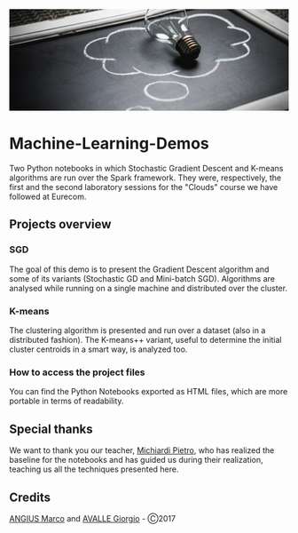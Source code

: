 <img src="cover.jpg" />

# Machine-Learning-Demos
Two Python notebooks in which Stochastic Gradient Descent and K-means algorithms are run over the Spark framework. They were, respectively, the first and the second laboratory sessions for the "Clouds" course we have followed at Eurecom.

## Projects overview
### SGD
The goal of this demo is to present the Gradient Descent algorithm and some of its variants (Stochastic GD and Mini-batch SGD). 
Algorithms are analysed while running on a single machine and distributed over the cluster.

### K-means
The clustering algorithm is presented and run over a dataset (also in a distributed fashion). The K-means++ variant, useful to determine the initial cluster centroids in a smart way, is analyzed too.

### How to access the project files
You can find the Python Notebooks exported as HTML files, which are more portable in terms of readability.

## Special thanks
We want to thank you our teacher, <a href="https://github.com/michiard" target="_blank">Michiardi Pietro</a>, who has realized the baseline for the notebooks and has guided us during their realization, teaching us all the techniques presented here.

## Credits
<a href="https://github.com/MrAngius" target="_blank">ANGIUS Marco</a> and <a href="https://github.com/gavalle94" target="_blank">AVALLE Giorgio</a> - Ⓒ2017
